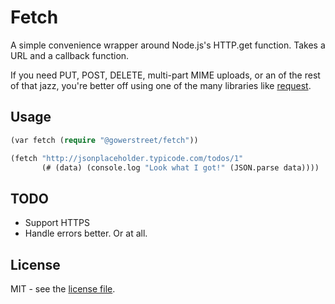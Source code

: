 # Fetch

A simple convenience wrapper around Node.js's HTTP.get function. Takes a URL and a callback function.

If you need PUT, POST, DELETE, multi-part MIME uploads, or an of the rest of that jazz, you're better off using one of the many libraries like [request](https://www.npmjs.com/package/request).

## Usage

```clojure
(var fetch (require "@gowerstreet/fetch"))

(fetch "http://jsonplaceholder.typicode.com/todos/1"
       (# (data) (console.log "Look what I got!" (JSON.parse data))))
```

## TODO

* Support HTTPS
* Handle errors better. Or at all.

## License

MIT - see the [license file](LICENSE).
